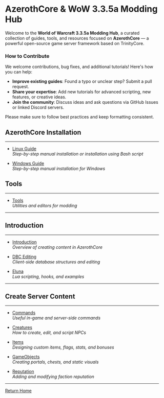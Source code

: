 # AzerothCore & WoW 3.3.5a Modding Hub

Welcome to the **World of Warcraft 3.3.5a Modding Hub**, a curated collection of guides, tools,
and resources focused on **AzerothCore** — a powerful open-source game server framework based on TrinityCore.


### How to Contribute

We welcome contributions, bug fixes, and additional tutorials! Here's how you can help:

- **Improve existing guides**: Found a typo or unclear step? Submit a pull request.
- **Share your expertise**: Add new tutorials for advanced scripting, new features, or creative ideas.
- **Join the community**: Discuss ideas and ask questions via GitHub Issues or linked Discord servers.

Please make sure to follow best practices and keep formatting consistent.


## AzerothCore Installation
---
- [Linux Guide](Linux-Installation/linux-install.html)  
  _Step-by-step manual installation or installation using Bash script_

- [Windows Guide](docs/Windows-Installation/ReadMe.md)  
  _Step-by-step manual installation for Windows_



## Tools
---
- [Tools](docs/Tools/ReadMe.md)  
  _Utilities and editors for modding_

---

## Introduction
---
- [Introduction](docs/Introduction/ReadMe.md)  
  _Overview of creating content in AzerothCore_

- [DBC Editing](docs/DBC-Editing/ReadMe.md)  
  _Client-side database structures and editing_

- [Eluna](docs/Eluna/ReadMe.md)  
  _Lua scripting, hooks, and examples_

---

## Create Server Content
---
- [Commands](docs/Commands/ReadMe.md)  
  _Useful in-game and server-side commands_

- [Creatures](docs/Creatures/ReadMe.md)  
  _How to create, edit, and script NPCs_

- [Items](docs/Items/ReadMe.md)  
  _Designing custom items, flags, stats, and bonuses_

- [GameObjects](docs/GameObjects/ReadMe.md)  
  _Creating portals, chests, and static visuals_

- [Reputation](docs/Reputation/ReadMe.md)  
  _Adding and modifying faction reputation_

---

[Return Home](index.html)
